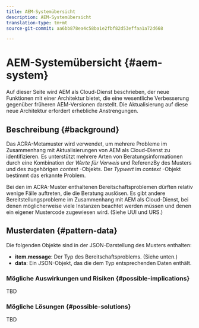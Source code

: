 ```yaml
---
title: AEM-Systemübersicht
description: AEM-Systemübersicht
translation-type: tm+mt
source-git-commit: aa6bb878ea4c58ba1e2fbf82d53effaa1a72d668

---
```



# AEM-Systemübersicht {#aem-system}

Auf dieser Seite wird AEM als Cloud-Dienst beschrieben, der neue Funktionen mit einer Architektur bietet, die eine wesentliche Verbesserung gegenüber früheren AEM-Versionen darstellt. Die Aktualisierung auf diese neue Architektur erfordert erhebliche Anstrengungen.

## Beschreibung {#background}

Das ACRA-Metamuster wird verwendet, um mehrere Probleme im Zusammenhang mit Aktualisierungen von AEM als Cloud-Dienst zu identifizieren. Es unterstützt mehrere Arten von Beratungsinformationen durch eine Kombination der *Werte für Verweis* und ReferenzBy des Musters und des zugehörigen *context* -Objekts. Der *Typwert* im *context* -Objekt bestimmt das erkannte Problem.

Bei den im ACRA-Muster enthaltenen Bereitschaftsproblemen dürften relativ wenige Fälle auftreten, die die Beratung auslösen. Es gibt andere Bereitstellungsprobleme im Zusammenhang mit AEM als Cloud-Dienst, bei denen möglicherweise viele Instanzen beachtet werden müssen und denen ein eigener Mustercode zugewiesen wird. (Siehe UUI und URS.)

## Musterdaten {#pattern-data}

Die folgenden Objekte sind in der JSON-Darstellung des Musters enthalten:

* **item.message**: Der Typ des Bereitschaftsproblems. (Siehe unten.)
* **data**: Ein JSON-Objekt, das die dem Typ entsprechenden Daten enthält.

### Mögliche Auswirkungen und Risiken {#possible-implications}

TBD

### Mögliche Lösungen {#possible-solutions}

TBD
